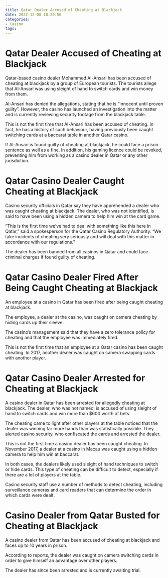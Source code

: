 ```yaml
---
title: Qatar Dealer Accused of Cheating at Blackjack
date: 2022-12-08 18:20:56
categories:
- Casino
tags:
---
```



#  Qatar Dealer Accused of Cheating at Blackjack

Qatar-based casino dealer Mohammed Al-Ansari has been accused of cheating at blackjack by a group of European tourists. The tourists allege that Al-Ansari was using sleight of hand to switch cards and win money from them.

Al-Ansari has denied the allegations, stating that he is “innocent until proven guilty”. However, the casino has launched an investigation into the matter and is currently reviewing security footage from the blackjack table.

This is not the first time that Al-Ansari has been accused of cheating. In fact, he has a history of such behaviour, having previously been caught switching cards at a baccarat table in another Qatar casino.

If Al-Ansari is found guilty of cheating at blackjack, he could face a prison sentence as well as a fine. In addition, his gaming licence could be revoked, preventing him from working as a casino dealer in Qatar or any other jurisdiction.

#  Qatar Casino Dealer Caught Cheating at Blackjack

Casino security officials in Qatar say they have apprehended a dealer who was caught cheating at blackjack. The dealer, who was not identified, is said to have been using a hidden camera to help him win at the card game.

“This is the first time we’ve had to deal with something like this here in Qatar,” said a spokesperson for the Qatar Casino Regulatory Authority. “We take incidents of cheating very seriously and will deal with this matter in accordance with our regulations.”

The dealer has been banned from all casinos in Qatar and could face criminal charges if found guilty of cheating.

#  Qatar Casino Dealer Fired After Being Caught Cheating at Blackjack

An employee at a casino in Qatar has been fired after being caught cheating at blackjack.

The employee, a dealer at the casino, was caught on camera cheating by hiding cards up their sleeve.

The casino’s management said that they have a zero tolerance policy for cheating and that the employee was immediately fired.

This is not the first time that an employee at a Qatar casino has been caught cheating. In 2017, another dealer was caught on camera swapping cards with another player.

#  Qatar Casino Dealer Arrested for Cheating at Blackjack

A casino dealer in Qatar has been arrested for allegedly cheating at blackjack. The dealer, who was not named, is accused of using sleight of hand to switch cards and win more than $600 worth of bets.

The cheating came to light after other players at the table noticed that the dealer was winning far more hands than was statistically possible. They alerted casino security, who confiscated the cards and arrested the dealer.

This is not the first time a casino dealer has been caught cheating. In November 2017, a dealer at a casino in Macau was caught using a hidden camera to help him win at baccarat.

In both cases, the dealers likely used sleight of hand techniques to switch or hide cards. This type of cheating can be difficult to detect, especially if there are a lot of players at the table.

Casino security staff use a number of methods to detect cheating, including surveillance cameras and card readers that can determine the order in which cards were dealt.

#  Casino Dealer from Qatar Busted for Cheating at Blackjack

A casino dealer from Qatar has been accused of cheating at blackjack and faces up to 10 years in prison.

According to reports, the dealer was caught on camera switching cards in order to give himself an advantage over other players.

The dealer has since been arrested and is currently awaiting trial.